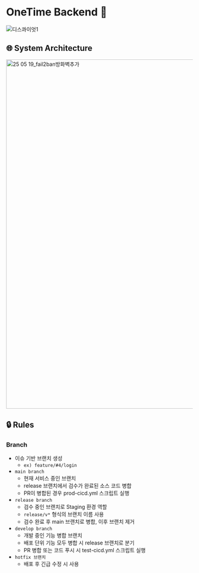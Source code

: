 # OneTime Backend 🚀

![디스콰이엇1](https://github.com/user-attachments/assets/1f07d38a-643f-4657-8623-bf36e81fbd77)


## 🌐 System Architecture

<img width="942" alt="25 05 19_fail2ban방화벽추가" src="https://github.com/user-attachments/assets/16bc4593-8102-4e57-b6e0-5180e31de4c9" />

## 🔒 Rules

### Branch

- 이슈 기반 브랜치 생성
  - `ex) feature/#4/login`
- `main branch`
  - 현재 서비스 중인 브랜치
  - release 브랜치에서 검수가 완료된 소스 코드 병합
  - PR이 병합된 경우 prod-cicd.yml 스크립트 실행
- `release branch`
  - 검수 중인 브랜치로 Staging 환경 역할
  - `release/v*` 형식의 브랜치 이름 사용
  - 검수 완료 후 main 브랜치로 병합, 이후 브랜치 제거
- `develop branch`
  - 개발 중인 기능 병합 브랜치
  - 배포 단위 기능 모두 병합 시 release 브랜치로 분기
  - PR 병합 또는 코드 푸시 시 test-cicd.yml 스크립트 실행
- `hotfix 브랜치`
  - 배포 후 긴급 수정 시 사용
